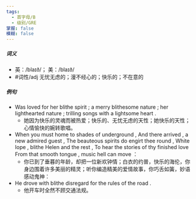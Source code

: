 ```yaml
---
tags:
  - 首字母/B
  - 级别/GRE
掌握: false
模糊: false
---
```

##### 词义
- 英：/blaɪð/； 美：/blaɪð/
- #词性/adj  无忧无虑的；漫不经心的；快乐的；不在意的
##### 例句
- Was loved for her blithe spirit ; a merry blithesome nature ; her lighthearted nature ; trilling songs with a lightsome heart .
	- 她因为快乐的灵魂而被热爱；快乐的、无忧无虑的天性；她快乐的天性；心情愉快的婉转歌唱。
- When you must home to shades of underground , And there arrived , a new admired guest , The beauteous spirits do engirt thee round , White Iope , blithe Helen and the rest , To hear the stories of thy finished love From that smooth tongue , music hell can move ：
	- 你已到了垂暮的年龄，却把一位新欢钟情；白衣的约普，快乐的海伦，你身边围着许多美丽的精灵；听你编造精美的爱情故事，你巧舌如簧，妙语感动鬼神：
- He drove with blithe disregard for the rules of the road .
	- 他开车时全然不顾交通法规。
